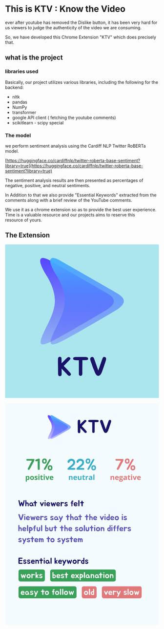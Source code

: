 # This is KTV : Know the Video

ever after youtube has removed the Dislike button, it has been very hard for us viewers to judge the authenticity of the video we are consuming.

 So, we have developed this Chrome Extension "KTV" which does precisely that. 

## what is the project

### libraries used

Basically, our project utilizes various libraries, including the following for the backend:

- nltk
- pandas
- NumPy
- transformer
- google API client ( fetching the youtube comments)
- scikitlearn - scipy special

### The model

we perform sentiment analysis using the Cardiff NLP Twitter RoBERTa model.

[https://huggingface.co/cardiffnlp/twitter-roberta-base-sentiment?library=true](https://huggingface.co/cardiffnlp/twitter-roberta-base-sentiment?library=true)

The sentiment analysis results are then presented as percentages of negative, positive, and neutral sentiments.

In Addition to that we also provide "Essential Keywords" extracted from the comments along with a brief review of the YouTube comments.

We use it as a chrome extension so as to provide the best user experience. Time is a valuable resource and our projects aims to reserve this resource of yours.

## The Extension

![Untitled](This%20is%20KTV%20Know%20the%20Video%2005b49c851b714d759100d69738c6ef0d/Untitled.png)

![Untitled](This%20is%20KTV%20Know%20the%20Video%2005b49c851b714d759100d69738c6ef0d/Untitled%201.png)